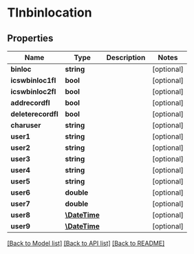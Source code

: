 # TInbinlocation

## Properties
Name | Type | Description | Notes
------------ | ------------- | ------------- | -------------
**binloc** | **string** |  | [optional] 
**icswbinloc1fl** | **bool** |  | [optional] 
**icswbinloc2fl** | **bool** |  | [optional] 
**addrecordfl** | **bool** |  | [optional] 
**deleterecordfl** | **bool** |  | [optional] 
**charuser** | **string** |  | [optional] 
**user1** | **string** |  | [optional] 
**user2** | **string** |  | [optional] 
**user3** | **string** |  | [optional] 
**user4** | **string** |  | [optional] 
**user5** | **string** |  | [optional] 
**user6** | **double** |  | [optional] 
**user7** | **double** |  | [optional] 
**user8** | [**\DateTime**](\DateTime.md) |  | [optional] 
**user9** | [**\DateTime**](\DateTime.md) |  | [optional] 

[[Back to Model list]](../README.md#documentation-for-models) [[Back to API list]](../README.md#documentation-for-api-endpoints) [[Back to README]](../README.md)



